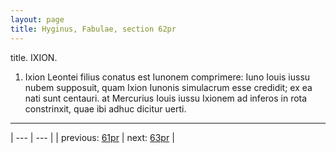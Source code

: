 ```yaml
---
layout: page
title: Hyginus, Fabulae, section 62pr
---
```


title. IXION.



1. Ixion Leontei filius conatus est Iunonem comprimere: Iuno Iouis iussu nubem supposuit, quam Ixion Iunonis simulacrum esse credidit; ex ea nati sunt centauri. at Mercurius Iouis iussu Ixionem ad inferos in rota constrinxit, quae ibi adhuc dicitur uerti.



---

| --- | --- |
| previous: [61pr](../61pr/) | next: [63pr](../63pr/) |